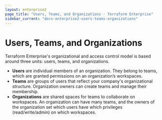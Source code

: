 ```yaml
---
layout: enterprise2
page_title: "Users, Teams, and Organizations - Terraform Enterprise"
sidebar_current: "docs-enterprise2-users-teams-organizations"
---
```


# Users, Teams, and Organizations

Terraform Enterprise's organizational and access control model is based around three units: users, teams, and organizations.

- **Users** are individual members of an organization. They belong to teams, which
are granted permissions on an organization’s workspaces.
- **Teams** are groups of users that reflect your company's organizational
structure. Organization owners can create teams and manage their membership.
- **Organizations** are shared spaces for teams to collaborate on workspaces.
An organization can have many teams, and the owners of the organization set
which users have which privileges (read/write/admin) on which workspaces.
